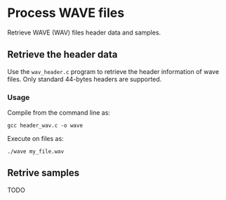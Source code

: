 # Process WAVE files

Retrieve WAVE (WAV) files header data and samples.

## Retrieve the header data

Use the `wav_header.c` program to retrieve the header information of wave files. Only standard 44-bytes headers are supported.

### Usage

Compile from the command line as:

```
gcc header_wav.c -o wave
```

Execute on files as:

```
./wave my_file.wav
```

## Retrive samples

TODO

